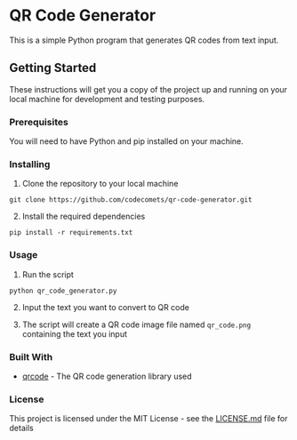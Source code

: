 # QR Code Generator

This is a simple Python program that generates QR codes from text input.

## Getting Started

These instructions will get you a copy of the project up and running on your local machine for development and testing purposes.

### Prerequisites

You will need to have Python and pip installed on your machine.

### Installing

1. Clone the repository to your local machine

```
git clone https://github.com/codecomets/qr-code-generator.git
```

2. Install the required dependencies

```
pip install -r requirements.txt
```

### Usage

1. Run the script

```
python qr_code_generator.py
```

2. Input the text you want to convert to QR code

3. The script will create a QR code image file named `qr_code.png` containing the text you input

### Built With

* [qrcode](https://pypi.org/project/qrcode/) - The QR code generation library used

### License

This project is licensed under the MIT License - see the [LICENSE.md](LICENSE.md) file for details
